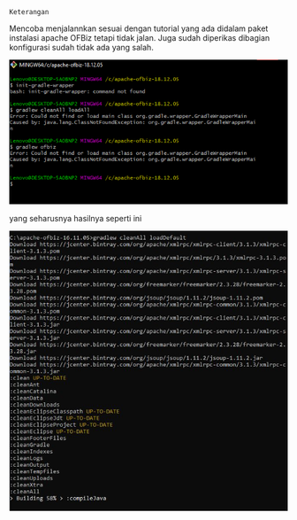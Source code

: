 ~~~
Keterangan
~~~
Mencoba menjalannkan sesuai dengan tutorial yang ada didalam paket instalasi apache OFBiz tetapi tidak jalan. Juga sudah diperikas dibagian konfigurasi sudah tidak ada yang salah.

![Running](https://github.com/AhmadUbaidillah12/tekn-cloud-computing/blob/master/minggu5/latihan/Running-ofbiz.png)

yang seharusnya hasilnya seperti ini

![Running](https://github.com/AnugerahBayuPratama7/tekn-cloud-computing/blob/master/minggu-05/latihan/install/1.JPG)
